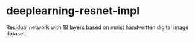 # deeplearning-resnet-impl
Residual network with 18 layers based on mnist handwritten digital image dataset.
